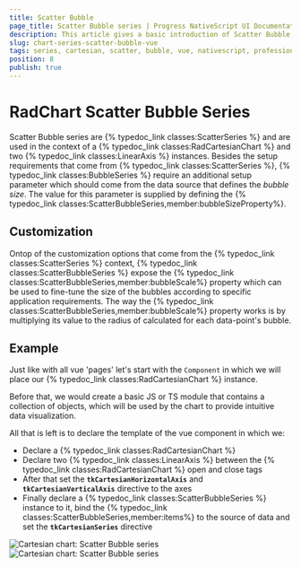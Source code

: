 ```yaml
---
title: Scatter Bubble
page_title: Scatter Bubble series | Progress NativeScript UI Documentation
description: This article gives a basic introduction of Scatter Bubble series and continues with a sample scenario of how Scatter Bubble series are used.
slug: chart-series-scatter-bubble-vue
tags: series, cartesian, scatter, bubble, vue, nativescript, professional, ui
position: 8
publish: true
---
```


# RadChart Scatter Bubble Series
Scatter Bubble series are {% typedoc_link classes:ScatterSeries %} and are used in the context of a {% typedoc_link classes:RadCartesianChart %}  and two {% typedoc_link classes:LinearAxis %} instances. Besides the setup requirements that come from {% typedoc_link classes:ScatterSeries %}, {% typedoc_link classes:BubbleSeries %} require an additional setup parameter which should come from the data source that defines the *bubble size*. The value for this parameter is supplied by defining the {% typedoc_link classes:ScatterBubbleSeries,member:bubbleSizeProperty%}.

## Customization
Ontop of the customization options that come from the {% typedoc_link classes:ScatterSeries %} context, {% typedoc_link classes:ScatterBubbleSeries %} expose the {% typedoc_link classes:ScatterBubbleSeries,member:bubbleScale%} property which can be used to fine-tune the size of the bubbles according to specific application requirements. The way the {% typedoc_link classes:ScatterBubbleSeries,member:bubbleScale%} property works is by multiplying its value to the radius of calculated for each data-point's bubble.

## Example
Just like with all vue 'pages' let's start with the `Component` in which we will place our {% typedoc_link classes:RadCartesianChart %} instance.

Before that, we would create a basic JS or TS module that contains a collection of objects, which will be used by the chart to provide intuitive data visualization.

<snippet id='chart-get-scatter-data-vue'/>

All that is left is to declare the template of the vue component in which we:

- Declare a {% typedoc_link classes:RadCartesianChart %}
- Declare two {% typedoc_link classes:LinearAxis %} between the {% typedoc_link classes:RadCartesianChart %} open and close tags
- After that set the **`tkCartesianHorizontalAxis`** and **`tkCartesianVerticalAxis`** directive to the axes
- Finally declare a {% typedoc_link classes:ScatterBubbleSeries %} instance to it, bind the {% typedoc_link classes:ScatterBubbleSeries,member:items%} to the source of data and set the **`tkCartesianSeries`** directive

<snippet id='chart-scatter-bubble-series-vue'/>

![Cartesian chart: Scatter Bubble series](../../../../ui/img/ns_ui/scatter_bubble_series_android.png " Scatter Bubble series on Android.") ![Cartesian chart: Scatter Bubble series](../../../../ui/img/ns_ui/scatter_bubble_series_ios.png "Scatter Bubble series on iOS.")
